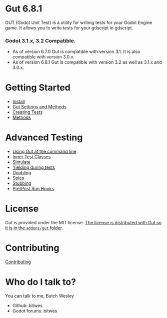 # Gut 6.8.1
GUT (Godot Unit Test) is a utility for writing tests for your Godot Engine game.  It allows you to write tests for your gdscript in gdscript.

### Godot 3.1.x, 3.2 Compatible.
* As of version 6.7.0 Gut is compatible with version 3.1.  It is also compatible with version 3.0.x.
* As of version 6.8.1 Gut is compatible with version 3.2 as well as 3.1.x and 3.0.x.


# Getting Started
* [Install](Install)
* [Gut Settings and Methods](Gut-Settings-And-Methods)
* [Creating Tests](Creating-Tests)
* [Methods](Methods)

# Advanced Testing
* [Using Gut at the command line](Command-Line)
* [Inner Test Classes](Inner-Test-Classes)
* [Simulate](Simulate)
* [Yielding during tests](Yielding)
* [Doubling](Doubles)
* [Spies](Spies)
* [Stubbing](Stubbing)
* [Pre/Post Run Hooks](Hooks)

# License
Gut is provided under the MIT license.  [The license is distributed with Gut so it is in the `addons/gut` folder](https://github.com/bitwes/Gut/blob/master/addons/gut/LICENSE.md).

# Contributing
[Contributing](Contributing)

# Who do I talk to?
You can talk to me, Butch Wesley

* Github:  bitwes
* Godot forums:  bitwes
